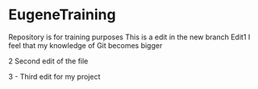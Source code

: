 # EugeneTraining
Repository is for training purposes
This is a edit in the new branch Edit1
I feel that my knowledge of Git becomes bigger

2 Second edit of the file


3 - Third edit for my project 
